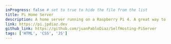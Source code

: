 ```yaml
---
inProgress: false # set to true to hide the file from the list
title: Pi Home Server
description: A home server running on a Raspberry Pi 4. A great way to learn about networking, Linux, command line, and server management. (2021)
link: https://pi.jpdiaz.dev
github_link: https://github.com/juanPabloDiaz/SelfHosting-PiServer
tags: ['HTML', 'CSS', 'JS']
---
```

